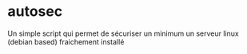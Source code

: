 # autosec
Un simple script qui permet de sécuriser un minimum un serveur linux (debian based) fraichement installé
